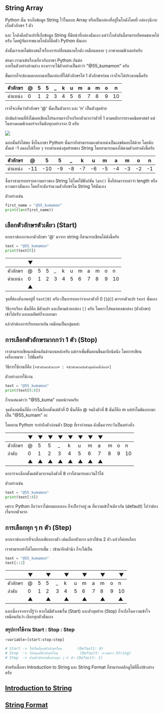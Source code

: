 ## String Array
Python นั้น จะเก็บข้อมูล String ไว้ในแบบ Array หรือเป็นกล่องที่อยู่ในโกดังโดยที่ กล่องๆนึงจะเก็บตัวอักษร 1 ตัว 

และ โกดังคือตัวแปรที่เก็บข้อมูล String ที่มีหน้าที่กล่องนั่นเอง แต่ว่าโกดังอันนี้สามารถยืดหดขนาดได้ครับ โดยผู้จัดการขนาดโกดังก็คือตัว Python นั่นเอง

ดังนั้นเราเลยไม่ต้องสนใจเรื่องการเปลี่ยนขนาดโกดัง เหมือนหลาย ๆ ภาษาคอมพิวเตอร์ครับ

ต่อมา เรามาเข้าเรื่องเกี่ยวกับภาษา Python กันต่อ<br>
ภายในตัวอย่างด้านล่าง ทางเราจะใช้ตัวอย่างเป็นคำว่า "@55_kumamon" ครับ

ขั้นแรกก็จะต้องแตกออกมาเป็นกล่องที่ใส่ตัวอักษรได้ 1 ตัวอักษรก่อน เราก็จะได้ประมาณนี้ครับ

| ตัวอักษร | @ | 5 | 5 | _ | k | u | m | a | m | o | n  |
| ------ |---|---|---|---|---|---|---|---|---|---|--- |
| ตำแหน่ง | 0 | 1 | 2 | 3 | 4 | 5 | 6 | 7 | 8 | 9 | 10 |


เราก็จะเห็นว่าตัวอักษร '@' นั้นเป็นตัวแรก และ 'n' เป็นตัวสุดท้าย

ปกติแล้วคนที่ยังไม่เคยเขียนโปรแกรมเราก็จะเรียกตัวแรกว่าตัวที่ 1 ตามหลักการทางคณิตศาสตร์ แต่ในทางคอมพิวเตอร์จะเริ่มนับทุกอย่างจาก 0 ครับ

![](https://i.redd.it/iwnqgrrbls5z.png)

นอกนั้นยังไม่พอ ซึ่งในภาษา Python นั้นเรายังสามารถมองตำแหน่งเป็นเลขติดลบได้ด้วย โดยนับตั้งแต่ -1 ลดลงไปเรื่อย ๆ จากตำแหน่งสุดท้ายของ String โดยสามารถมองได้ตามตัวอย่างดังนี้ครับ

| ตัวอักษร | @ | 5 | 5 | _ | k | u | m | a | m | o | n  |
| ------ |---|---|---|---|---|---|---|---|---|---|--- |
| ตำแหน่ง | -11 | -10 | -9 | -8 | -7 | -6 | -5 | -4 | -3 | -2 | -1 |

ซึ่งเราสามารถทราบความยาวของ String ได้โดยใช้ฟังก์ชัน `len()` ซึ่งก็ย่อมาจากคำว่า length หรือความยาวนั่นเอง โดยก็จะนับจำนวนตัวอักษรใน String ให้นั่นเอง

ตัวอย่างเช่น

```python
first_name = "@55_kumamon"
print(len(first_name))
```

## เลือกตัวอักษรตัวเดียว (Start)
หากเราต้องการเอาตัวอักษร '@' มาจาก string ก็สามารถเขียนได้ดังนี้ครับ
```python
text = "@55_kumamon"
print(text[0])
```

||▼|||||||||||
|--------|---|---|---|---|---|---|---|---|---|----|----|
| ตัวอักษร | @ | 5 | 5 | _ | k | u | m | a | m | o  | n  |
| ตำแหน่ง | 0 | 1 | 2 | 3 | 4 | 5 | 6 | 7 | 8 | 9  | 10 |
||▲|||||||||||

จุดที่ต้องสังเกตอยู่ที่ `text[0]` ครับ เป็นการบอกว่าจะเอาตัวที่ 0 (`[@]`) มาจากตัวแปร `text` นั่นเอง

วิธีการเรียก นั่นก็คือ มีตัวแปร และก็ตามด้วยกล่อง `[]` ครับ โดยเราใส่หมายเลขกล่อง (ตัวอักษร) เข้าไปครับ และผลลัพท์ก็จะออกมา

แล้วถ้าต้องการเรียกหลายอัน เหมือนเป็นกลุ่มหล่ะ

## การเลือกตัวอักษรมากกว่า 1 ตัว (Stop)
เราสามารถเขียนเหมือนอันด้านบนหล่ะครับ แต่เราเพื่มขั้นตอนขึ้นมาอีกนิดนึง โดยการเขียนเครื่องหมาย `:` ไปขั้นครับ

วิธีการใช้งานก็คือ `[<ตัวอักษรตัวแรก> : <ตัวอักษรหลังตัวสุดท้ายที่เลือก>]`

ตัวอย่างการใช้งาน

```python
text = "@55_kumamon"
print(text[0:8])
```

ก็จะแสดงคำว่า "@55_kuma" บนหน้าจอครับ

จุดสังเกตนั่นก็คือ เราได้เลือกตั้งแต่ตัวที่ 0 นั่นก็คือ @ จนถึงตัวที่ 8 นั่นก็คือ m แต่ทำไมมันออกมาเป็น "@55_kumam" ละ

โดยตาม Python จะทำถึงตัวก่อนตัว Stop ที่เรากำหนด ดังนั้นควรระวังเป็นอย่างยิ่ง

||▼|▼|▼|▼|▼|▼|▼|▼||||
|--------------|---|---|---|---|---|---|---|---|---|----|----|
| ตัวอักษร | @ | 5 | 5 | _ | k | u | m | a | m | o  | n  |
| ลำดับ | 0 | 1 | 2 | 3 | 4 | 5 | 6 | 7 | 8 | 9  | 10 |
||▲|▲|▲|▲|▲|▲|▲|▲||||

หากว่าจะเลือกตั้งแต่ตัวแรกจนถึงตัวที่ 8 เราก็สามารถละเว้นไว้ได้

ตัวอย่างเช่น
```python
text = "@55_kumamon"
print(text[:8])
```
เพราะ Python ถือว่าเราไม่ยอมบอกเอง ก็จะถึือว่าอยู่ ณ ที่ความเข้าใจเดียวกัน (default) ไปว่าต้องเรื่มจากตัวแรก

## การเลือกทุก ๆ n ตัว (Step)
หากเราต้องการที่จะเลือกเพียงบางตัว เช่นเลือกตัวแรก แล้วก็ข้าม 2 ตัว แล้วก็ค่อยเลือก

เราสามารถทำได้โดยการเพื่ม `:` เข้ามาอีกตัวนึง ก็จะได้เป็น
```python
text = "@55_kumamon"
text[::2]
```

||▼||▼||▼||▼||▼||▼|
|--------------|---|---|---|---|---|---|---|---|---|----|----|
| ตัวอักษร | @ | 5 | 5 | _ | k | u | m | a | m | o  | n  |
| ลำดับ | 0 | 1 | 2 | 3 | 4 | 5 | 6 | 7 | 8 | 9  | 10 |
||▲||▲||▲||▲||▲||▲|

และเนื่องจากเราก็รู้ว่า หากไม่มีตัวเลขเรื่ม (Start) และตัวสุดท้าย (Stop) ก็จะถือในความเข้าใจเหมือนกันว่า เลือกทุกตัวนั่นเอง

### สรุปการใช้งาน Start : Stop : Step
```python
<variable>[start:stop:step]

# Start -> ให้เรื่มตั้งแต่ตัวอักษรไหน       (Default: 0)
# Stop  -> ให้หยุดที่ตัวอักษรไหน          (Default: ความยาว String)
# Step  -> ข้ามตัวอักษรเมื่อครบทุก ๆ n ตัว (Default: 1)
```

สำหรับเนื้อหา Introduction to String และ String Format ก็สามารถคลิกดูได้ที่ลี้งก์ข้างล่างครับ
## [Introduction to String](Python/String/)
## [String Format](Python/String/Format/)

